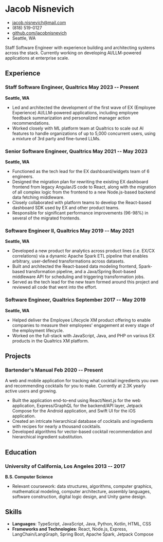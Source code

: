 <!-- The (first) h1 will be used as the <title> of the HTML page -->
# Jacob Nisnevich

<!-- The unordered list immediately after the h1 will be formatted on a single
line. It is intended to be used for contact details -->
- <jacob.nisnevich@mail.com>
- (818) 519-0127
- [github.com/jacobnisnevich](https://github.com/jacobnisnevich/)
- Seattle, WA

<!-- The paragraph after the h1 and ul and before the first h2 is optional. It
is intended to be used for a short summary. -->
Staff Software Engineer with experience building and architecting systems across the stack. Currently working on developing AI/LLM-powered applications at enterprise scale.

## Experience

<!-- You have to wrap the "left" and "right" half of these headings in spans by
hand -->
### <span>Staff Software Engineer,  Qualtrics</span> <span>May 2023 -- Present</span>
**Seattle, WA**

 - Led and architected the development of the first wave of EX (Employee Experience) AI/LLM-powered applications, including employee feedback summarization and personalized manager action recommendations.
 - Worked closely with ML platform team at Qualtrics to scale out AI features to handle organizations of up to 5,000 concurrent users, using a mixture of 3rd party and fine-tuned LLMs.

### <span>Senior Software Engineer,  Qualtrics</span> <span>May 2021 -- May 2023</span>
**Seattle, WA**

 - Functioned as the tech lead for the EX dashboard/widgets team of 6 engineers. 
 - Designed the migration plan for rewriting the existing EX dashboard frontend from legacy AngularJS code to React, along with the migration of all complex logic from the frontend to a new Node.js-based backend data fetching middleware.
 - Closely collaborated with platform teams to develop the React-based dashboard SDK used by EX and other product teams. 
 - Responsible for significant performance improvements (96-98%) in several of the migrated frontends. 

### <span>Software Engineer II,  Qualtrics</span> <span>May 2019 -- May 2021</span>
**Seattle, WA**

 - Developed a new product for analytics across product lines (i.e. EX/CX correlations) via a dynamic Apache Spark ETL pipeline that enables arbitrary, user-defined transformations across datasets.
 - Built and architected the React-based data modeling frontend, Spark-based transformation pipeline, and a Java/Spring Boot-based middleware API for scheduling and triggering transformation jobs.
 - Served as the tech lead for the new team formed around this project and reviewed all code that went into the effort.

### <span>Software Engineer,  Qualtrics</span> <span>September 2017 -- May 2019</span>
**Seattle, WA**

 - Helped deliver the Employee Lifecycle XM product offering to enable companies to measure their employees' engagement at every stage of the employment lifecycle.
 - Worked on the full-stack with JavaScript, Java, and PHP on various EX products in the Qualtrics XM platform.

## Projects

### <span>Bartender's Manual</span> <span>Feb 2020 -- Present</span>

A web and mobile application for tracking what cocktail ingredients you own and recommending cocktails for you to make. Currently at 2.3K yearly active users and growing.

   - Built the application end-to-end using React/Next.js for the web application, Express/GraphQL for the backend/API layer, Jetpack Compose for the Android application, and Swift UI for the iOS application.    
   - Created an intricate hierarchical database of cocktails and ingredients with recipes for nearly a thousand cocktails.
   - Developed algorithms for vector-based cocktail recommendation and hierarchical ingredient substitution.

## Education

### <span>University of California, Los Angeles</span> <span>2013 -- 2017</span>
**B.S. Computer Science**

  - Relevant coursework: data structures, algorithms, computer
graphics, mathematical modeling, computer architecture, assembly languages, software construction, digital logic design, and Unity game design.

## Skills

 - **Languages**: TypeScript, JavaScript, Java, Python, Kotlin, HTML, CSS
 - **Frameworks and Technologies**: React, Node.js, Express, LangChain/LangGraph, Spring Boot, Apache Spark, Jetpack Compose 
